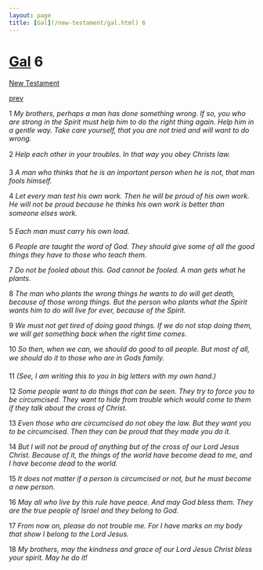 ```yaml
---
layout: page
title: [Gal](/new-testament/gal.html) 6
---
```


# [Gal](/new-testament/gal.html) 6

[New Testament](/new-testament.html)


[prev](/new-testament/gal/gal-5.html)

1 _My brothers, perhaps a man has done something wrong. If so, you who are strong in the Spirit must help him to do the right thing again. Help him in a gentle way. Take care yourself, that you are not tried and will want to do wrong._

2 _Help each other in your troubles. In that way you obey Christs law._

3 _A man who thinks that he is an important person when he is not, that man fools himself._

4 _Let every man test his own work. Then he will be proud of his own work. He will not be proud because he thinks his own work is better than someone elses work._

5 _Each man must carry his own load._

6 _People are taught the word of God. They should give some of all the good things they have to those who teach them._

7 _Do not be fooled about this. God cannot be fooled. A man gets what he plants._

8 _The man who plants the wrong things he wants to do will get death, because of those wrong things. But the person who plants what the Spirit wants him to do will live for ever,  because of the Spirit._

9 _We must not get tired of doing good things. If we do not stop doing them, we will get something back when the right time comes._

10 _So then, when we can, we should do good to all people. But most of all, we should do it to those who are in Gods family._

11 _(See, I am writing this to you in big letters with my own hand.)_

12 _Some people want to do things that can be seen. They try to force you to be circumcised.  They want to hide from trouble which would come to them if they talk about the cross of Christ._

13 _Even those who are circumcised do not obey the law. But they want you to be circumcised. Then they can be proud that they made you do it._

14 _But I will not be proud of anything but of the cross of our Lord Jesus Christ. Because of it, the things of the world have become dead to me, and I have become dead to the world._

15 _It does not matter if a person is circumcised or not, but he must become a new person._

16 _May all who live by this rule have peace. And may God bless them. They are the true people of Israel and they belong to God._

17 _From now on, please do not trouble me. For I have marks on my body that show I belong to the Lord Jesus._

18 _My brothers, may the kindness and grace of our Lord Jesus Christ bless your spirit. May he do it!_

